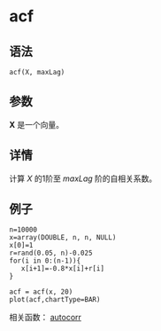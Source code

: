 # acf

## 语法

`acf(X, maxLag)`

## 参数

**X** 是一个向量。

## 详情

计算 *X* 的1阶至 *maxLag* 阶的自相关系数。

## 例子

```
n=10000
x=array(DOUBLE, n, n, NULL)
x[0]=1
r=rand(0.05, n)-0.025
for(i in 0:(n-1)){
   x[i+1]=-0.8*x[i]+r[i]
}

acf = acf(x, 20)
plot(acf,chartType=BAR)
```

相关函数： [autocorr](autocorr.md)

